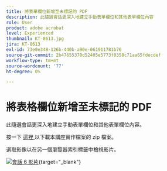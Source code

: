```yaml
---
title: 將表單欄位新增至未標記的 PDF
description: 此隨選會話更深入地建立手動表單欄位和其他表單欄位內容
role: User
product: adobe acrobat
level: Experienced
thumbnail: KT-8613.jpg
jira: KT-8613
exl-id: 73e0e348-126b-440b-a90e-061911781b76
source-git-commit: 2b47655370d52405e5773f0358c71aa65fdecdef
workflow-type: tm+mt
source-wordcount: '77'
ht-degree: 0%

---
```


# 將表格欄位新增至未標記的 PDF

此隨選會話更深入地建立手動表單欄位和其他表單欄位內容。

按一下 [ 這裡 ](../assets/accessibilitysession6.zip) 以下載本講座實作檔案的 zip 檔案。

選取影像以在另一個瀏覽器索引標籤中檢視影片。

[![會話 6 影片](../assets/Accessibilitysession6_YT.png)](https://youtu.be/xh4pJQiY0nw){target="_blank"}
